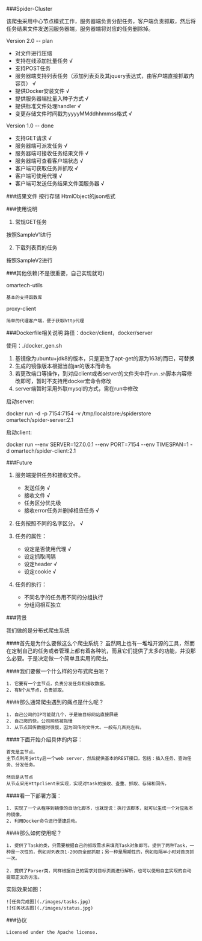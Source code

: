 ###Spider-Cluster

该爬虫采用中心节点模式工作，服务器端负责分配任务，客户端负责抓取，然后将任务结果文件发送回服务器端，服务器端将对应的任务删除掉。


Version 2.0 -- plan

* 对文件进行压缩
* 支持在线添加批量任务 √
* 支持POST任务
* 服务器端支持列表任务（添加列表页及其jquery表达式，由客户端直接抓取内容页） √
* 提供Docker安装文件 √
* 提供服务器端批量入种子方式 √
* 提供标准文件处理handler √
* 变更存储文件时间戳为yyyyMMddhhmmss格式 √



Version 1.0 -- done

* 支持GET请求 √
* 服务器端可派发任务 √
* 服务器端可接收任务结果文件 √
* 服务器端可查看客户端状态 √
* 客户端可获取任务并抓取 √
* 客户端可使用代理 √
* 客户端可发送任务结果文件回服务器 √

###结果文件
    按行存储 HtmlObject的json格式

###使用说明

1. 常规GET任务

按照SampleV1进行

2. 下载列表页的任务

按照SampleV2进行


###其他依赖(不是很重要，自己实现就可)

omartech-utils

    基本的支持函数库

proxy-client

    简单的代理客户端，便于获取http代理

###Dockerfile相关说明
路径：docker/client，docker/server

使用：./docker_gen.sh

1. 基镜像为ubuntu+jdk8的版本，只是更改了apt-get的源为163的而已，可替换
2. 生成的镜像版本根据当前jar的版本而命名
3. 若更改端口等操作，到对应client或者server的文件夹中将`run.sh`脚本内容修改即可，暂时不支持用docker宏命令修改
4. server端暂时采用外联mysql的方式，需在run中修改

启动server:

docker run -d -p 7154:7154 -v /tmp/localstore:/spiderstore  omartech/spider-server:2.1

启动client:

docker run --env SERVER=127.0.0.1 --env PORT=7154 --env TIMESPAN=1 -d omartech/spider-client:2.1 

###Future

1. 服务端提供任务和接收文件。
    
    * 发送任务 √
    * 接收文件 √
    * 任务区分优先级
    * 接收error任务并删掉相应任务 √

2. 任务按照不同的名字区分。 √

3. 任务的属性：

    * 设定是否使用代理 √
    * 设定抓取间隔
    * 设定header √
    * 设定cookie √

4. 任务的执行：

    * 不同名字的任务用不同的分组执行
    * 分组间相互独立

###背景

我们做的是分布式爬虫系统

####首先是为什么要做这么个爬虫系统？
虽然网上也有一堆堆开源的工具，然而在定制自己的任务或者管理上都有着各种坑，而且它们提供了太多的功能，并没那么必要。于是决定做一个简单且实用的爬虫。

####我们要做一个什么样的分布式爬虫呢？

    1. 它要有一个主节点，负责分发任务和接收数据。
    2. 有N个从节点，负责抓取。

####那么通常爬虫遇到的痛点是什么呢？

    1. 自己公司的IP可能就几个，于是被目标网站直接屏蔽
    2. 自己爬的快，公司网络被拖慢
    3. 从节点回传数据时很慢，因为回传的文件大。一般有几百兆左右。


####下面开始介绍具体的内容：

    首先是主节点。
    主节点利用jetty启一个web server，然后提供基本的REST接口，包括：插入任务、查询任务、分发任务。

    然后是从节点
    从节点采用Httpclient来实现，实现对task的接收、查重、抓取、存储和回传。

####看一下部署方面：

    1. 实现了一个从程序到镜像的自动化脚本，也就是说：执行该脚本，就可以生成一个对应版本的镜像。
    2. 利用Docker命令进行便捷启动。


####那么如何使用呢？

    1. 提供了Task的类，只需要根据自己的抓取需求来填充Task对象即可。提供了两种Task，一种是一次性的，例如对列表页1-200页全部抓取；另一种是周期性的，例如每隔半小时对首页抓一次。

    2. 提供了Parser类，同样根据自己的需求对目标页面进行解析，也可以使用自主实现的自动提取正文的方法。

实际效果如图：

    ![任务完成图](./images/tasks.jpg)
    ![任务状态图](./images/status.jpg)




###协议

    Licensed under the Apache license.

